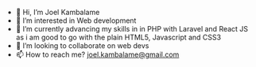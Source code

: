 - 👋 Hi, I’m Joel Kambalame
- 👀 I’m interested in Web development
- 🌱 I’m currently advancing my skills in in PHP with Laravel and React JS as i am good to go with the plain HTML5, Javascript and CSS3
- 💞️ I’m looking to collaborate on web devs
- 📫 How to reach me? joel.kambalame@gmail.com

<!---
Jkluxie94/Jkluxie94 is a ✨ special ✨ repository because its `README.md` (this file) appears on your GitHub profile.
You can click the Preview link to take a look at your changes.
--->
